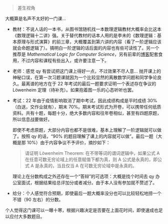 > 差生视角

大概算是名声不太好的一门课...

- 教材：不说人话的一本书，从图书馆随机找一本数理逻辑教材大概率会比这本《数理逻辑十二讲》强。关于替代教材的话本人用的是李未的《数理逻辑：基本原理与形式演算》的前三章，大概覆盖到第六讲的内容（看了一阶逻辑应该就会命题逻辑了）。搞明白一阶逻辑的话后面的内容也有些可读性了。另一个推荐是 *Mathematical Logic for Computer Science*，另有前辈的[博客](https://olahiuj.github.io/2022/01/20/%E6%95%B0%E7%90%86%E9%80%BB%E8%BE%9101-%E5%91%BD%E9%A2%98%E9%80%BB%E8%BE%91/)配套食用，不过内容和课程有些出入，或许要注意一下。

- 老师：感觉 qy 有尝试把这门课上得好一点，不过效果不尽人意... 抛开课上的神秘口误，在第一次习题课就因为一个比较显然的离散数学问题和同学争论良久。最离谱的地方在于 22 年考试的最后一题要求证明一个表述存在争议的 Löwenheim 定理（待补充）。如果抱着图一乐的心态听听也罢。

- 考试：22 年由于疫情影响取消了期中考试，因此成绩构成是平时成绩 30%（白送，交作业就有），期末 70%。期末考试形式为开卷，可以携带任何纸质资料。共有十题，每题十分，绝大多数内容和往年卷相似，甚至有四题原题，所以信息战要做好。

    即使不考虑原题，大部分内容也都不是很难，基本上理解了一阶逻辑就可以做了。按照 qy 的话，“90% 的题目理解了课上的内容就可以做”。最后一题（大概是那 10%）由于内容争议不予评价，摘抄如下：

    > 请证明 Löwenheim Theorem: 在不带等词的谓词逻辑中，如果公式 A 在任意可数无穷论域上的任意赋值下都为真，则 A 公式是永真的，即公式 A 是永真的，当且仅当 A 在可数无穷论域中是永真的。

    理论上在分数构成之外还存在一个“答辩”的可选项：大概是找个时间去 qy 办公室面试，根据结果给总评加分或者减分。由于本人没有参加就不赘述了。

- 给分：个人感觉符合预期，即使最后一题大概率没分也可以比较轻松地捞一个不错（90 左右）的分数。

个人觉得这门课可以一曝十寒，根据兴趣决定是否要在上面花时间，即使速成也足以应付大多数题目。

